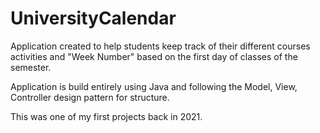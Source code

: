 # UniversityCalendar

Application created to help students keep track of their different courses activities and "Week Number" based on the first day of classes of the semester.

Application is build entirely using Java and following the Model, View, Controller design pattern for structure. 

This was one of my first projects back in 2021. 
